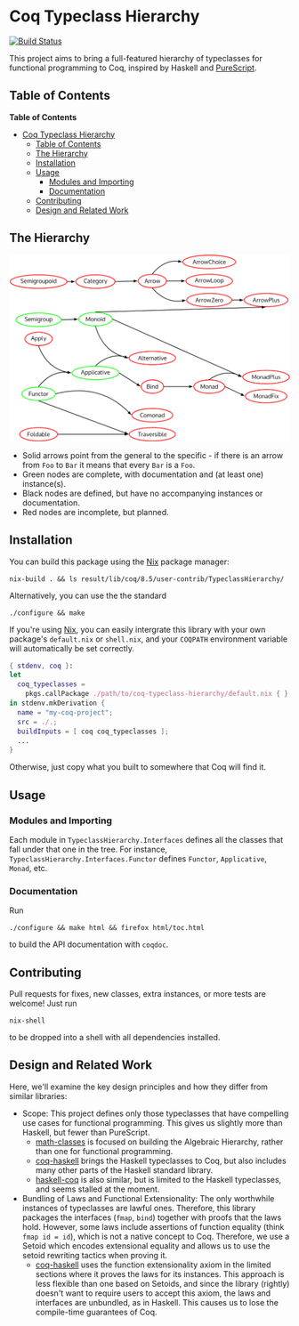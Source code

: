 # Coq Typeclass Hierarchy

[![Build Status](https://travis-ci.org/siddharthist/coq-typeclass-hierarchy.svg?branch=master)](https://travis-ci.org/siddharthist/coq-typeclass-hierarchy)

This project aims to bring a full-featured hierarchy of typeclasses for
functional programming to Coq, inspired by Haskell
and [PureScript][purescript-prelude].

## Table of Contents

<!-- markdown-toc start - Don't edit this section. Run M-x markdown-toc-generate-toc again -->
**Table of Contents**

- [Coq Typeclass Hierarchy](#coq-typeclass-hierarchy)
    - [Table of Contents](#table-of-contents)
    - [The Hierarchy](#the-hierarchy)
    - [Installation](#installation)
    - [Usage](#usage)
        - [Modules and Importing](#modules-and-importing)
        - [Documentation](#documentation)
    - [Contributing](#contributing)
    - [Design and Related Work](#design-and-related-work)

<!-- markdown-toc end -->


## The Hierarchy

![Typeclass Hierarchy Inclusion Diagram](./doc/diagram.png)
 
 - Solid arrows point from the general to the specific - if there is an arrow
   from `Foo` to `Bar` it means that every `Bar` is a `Foo`.
 - Green nodes are complete, with documentation and (at least one) instance(s).
 - Black nodes are defined, but have no accompanying instances or documentation.
 - Red nodes are incomplete, but planned.
 
## Installation

You can build this package using the [Nix][nix] package manager:
```
nix-build . && ls result/lib/coq/8.5/user-contrib/TypeclassHierarchy/
```
Alternatively, you can use the the standard
```
./configure && make
```

If you're using [Nix][nix], you can easily intergrate this library with your own
package's `default.nix` or `shell.nix`, and your `COQPATH` environment variable
will automatically be set correctly.
```nix
{ stdenv, coq }:
let
  coq_typeclasses = 
    pkgs.callPackage ./path/to/coq-typeclass-hierarchy/default.nix { };
in stdenv.mkDerivation {
  name = "my-coq-project";
  src = ./.;
  buildInputs = [ coq coq_typeclasses ];
  ...
}
```
Otherwise, just copy what you built to somewhere that Coq will find it.

## Usage

### Modules and Importing

Each module in `TypeclassHierarchy.Interfaces` defines all the classes that fall
under that one in the tree. For instance,
`TypeclassHierarchy.Interfaces.Functor` defines `Functor`, `Applicative`,
`Monad`, etc.

### Documentation
Run
```
./configure && make html && firefox html/toc.html
```
to build the API documentation with `coqdoc`.

## Contributing
Pull requests for fixes, new classes, extra instances, or more tests are
welcome! Just run
```
nix-shell
```
to be dropped into a shell with all dependencies installed.
 
## Design and Related Work

Here, we'll examine the key design principles and how they differ from similar
libraries:

 * Scope: This project defines only those typeclasses that have compelling use
   cases for functional programming. This gives us slightly more than Haskell,
   but fewer than PureScript.
     - [math-classes][math-classes] is focused on building the Algebraic
       Hierarchy, rather than one for functional programming.
     - [coq-haskell](https://github.com/jwiegley/coq-haskell) brings the Haskell
       typeclasses to Coq, but also includes many other parts of the Haskell
       standard library.
     - [haskell-coq](https://github.com/domdere/haskell-coq) is also similar,
       but is limited to the Haskell typeclasses, and seems stalled at the
       moment.
 * Bundling of Laws and Functional Extensionality: The only worthwhile instances
   of typeclasses are lawful ones. Therefore, this library packages the
   interfaces (`fmap`, `bind`) together with proofs that the laws hold. However,
   some laws include assertions of function equality (think `fmap id = id`),
   which is not a native concept to Coq. Therefore, we use a Setoid which
   encodes extensional equality and allows us to use the setoid rewriting
   tactics when proving it.
     - [coq-haskell](https://github.com/jwiegley/coq-haskell) uses the function
       extensionality axiom in the limited sections where it proves the laws for
       its instances. This approach is less flexible than one based on Setoids,
       and since the library (rightly) doesn't want to require users to accept
       this axiom, the laws and interfaces are unbundled, as in Haskell. This
       causes us to lose the compile-time guarantees of Coq.

[nix]: https://nixos.org/nix/
[math-classes]: https://github.com/math-classes/math-classes
[purescript-prelude]: https://github.com/purescript/purescript-prelude

